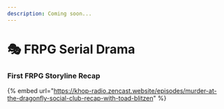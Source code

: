 ```yaml
---
description: Coming soon...
---
```


# 🎭 FRPG Serial Drama

### First FRPG Storyline Recap

{% embed url="https://khop-radio.zencast.website/episodes/murder-at-the-dragonfly-social-club-recap-with-toad-blitzen" %}
